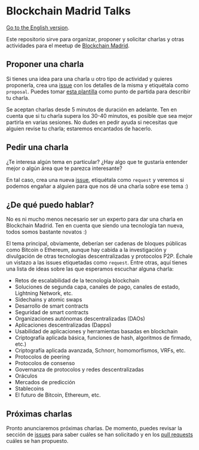 # Blockchain Madrid Talks
[Go to the English version](README_en.md).

Este repositorio sirve para organizar, proponer y solicitar charlas y otras actividades para el meetup de [Blockchain Madrid](https://www.meetup.com/BlockchainMadrid/).

## Proponer una charla
Si tienes una idea para una charla u otro tipo de actividad y quieres proponerla, crea una [issue](https://github.com/blockchain-madrid/talks/issues) con los detalles de la misma y etiquétala como `proposal`.
Puedes tomar [esta plantilla](https://github.com/blockchain-madrid/talks/blob/master/PROPOSAL_TEMPLATE.md) como punto de partida para describir tu charla.

Se aceptan charlas desde 5 minutos de duración en adelante. Ten en cuenta que si tu charla supera los 30-40 minutos, es posible que sea mejor partirla en varias sesiones.
No dudes en pedir ayuda si necesitas que alguien revise tu charla; estaremos encantados de hacerlo.

## Pedir una charla
¿Te interesa algún tema en particular? ¿Hay algo que te gustaría entender mejor o algún área que te parezca interesante?

En tal caso, crea una nueva [issue](https://github.com/blockchain-madrid/talks/issues), etiquétala como `request` y veremos si podemos engañar a alguien para que nos dé una charla sobre ese tema :)

## ¿De qué puedo hablar?
No es ni mucho menos necesario ser un experto para dar una charla en Blockchain Madrid. Ten en cuenta que siendo una tecnología tan nueva, todos somos bastante novatos :)

El tema principal, obviamente, deberían ser cadenas de bloques públicas como Bitcoin o Ethereum, aunque hay cabida a la investigación y divulgación de otras tecnologías descentralizadas y protocolos P2P.
Échale un vistazo a las issues etiquetadas como `request`. Entre otras, aquí tienes una lista de ideas sobre las que esperamos escuchar alguna charla:

- Retos de escalabilidad de la tecnología blockchain
- Soluciones de segunda capa, canales de pago, canales de estado, Lightning Network, etc.
- Sidechains y atomic swaps
- Desarrollo de smart contracts
- Seguridad de smart contracts
- Organizaciones autónomas descentralizadas (DAOs)
- Aplicaciones descentralizadas (Dapps)
- Usabilidad de aplicaciones y herramientas basadas en blockchain
- Criptografía aplicada básica, funciones de hash, algoritmos de firmado, etc.)
- Criptografía aplicada avanzada, Schnorr, homomorfismos, VRFs, etc.
- Protocolos de peering
- Protocolos de consenso
- Governanza de protocolos y redes descentralizadas
- Oráculos
- Mercados de predicción
- Stablecoins
- El futuro de Bitcoin, Ethereum, etc.

## Próximas charlas
Pronto anunciaremos próximas charlas.
De momento, puedes revisar la sección de [issues](https://github.com/blockchain-madrid/talks/issues) para saber cuáles se han solicitado y en los [pull requests](https://github.com/blockchain-madrid/talks/pull-requests) cuáles se han propuesto.
